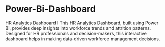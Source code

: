 # Power-Bi-Dashboard
HR Analytics Dashboard I This HR Analytics Dashboard, built using Power BI, provides deep insights into workforce trends and attrition patterns. Designed for HR professionals and decision-makers, this interactive dashboard helps in making data-driven workforce management decisions.
